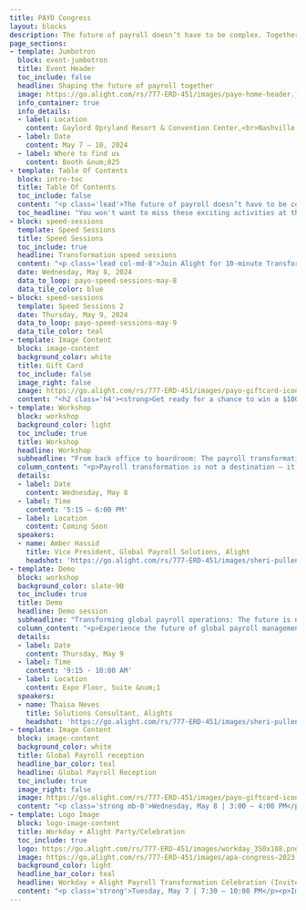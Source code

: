 ```yaml
---
title: PAYO Congress
layout: blocks
description: The future of payroll doesn’t have to be complex. Together, let’s unravel the latest trends, innovations and strategies that simplify payroll management. Through a single platform and highly experienced payroll experts, we’re driving towards a future where payroll is streamlined, efficient and impactful. The future of payroll is now. Join us in shaping it together.
page_sections:
- template: Jumbotron
  block: event-jumbotron
  title: Event Header
  toc_include: false
  headline: Shaping the future of payroll together
  image: https://go.alight.com/rs/777-ERD-451/images/payo-home-header.jpg
  info_container: true
  info_details:
  - label: Location
    content: Gaylord Opryland Resort & Convention Center,<br>Nashville, Tennessee
  - label: Date
    content: May 7 – 10, 2024
  - label: Where to find us
    content: Booth &num;825
- template: Table Of Contents
  block: intro-toc
  title: Table Of Contents
  toc_include: false
  content: "<p class='lead'>The future of payroll doesn’t have to be complex. Together, let’s unravel the latest trends, innovations and strategies that simplify payroll management. Through a single platform and highly experienced payroll experts, we’re driving towards a future where payroll is streamlined, efficient and impactful. The future of payroll is now. Join us in shaping it together.</p><p class='mt-2'><a class='icon-button yellow-solid' href='#' target='_blank'>Explore more at the official Payroll Congress event page!</a></p>"
  toc_headline: "You won't want to miss these exciting activities at this year’s event!"
- block: speed-sessions
  template: Speed Sessions
  title: Speed Sessions
  toc_include: true
  headline: Transformation speed sessions
  content: "<p class='lead col-md-8'>Join Alight for 10-minute Transformation Speed Sessions in Booth #825 with quick, actionable ideas on how to transform your payroll processes.</p>"
  date: Wednesday, May 8, 2024
  data_to_loop: payo-speed-sessions-may-8
  data_tile_color: blue
- block: speed-sessions
  template: Speed Sessions 2
  date: Thursday, May 9, 2024
  data_to_loop: payo-speed-sessions-may-9
  data_tile_color: teal
- template: Image Content
  block: image-content
  background_color: white
  title: Gift Card
  toc_include: false
  image_right: false
  image: https://go.alight.com/rs/777-ERD-451/images/payo-giftcard-icon.png?version=0
  content: "<h2 class='h4'><strong>Get ready for a chance to win a $100 Marriott Gift Card!</strong></h2><p>Have your badge scanned when you attend one of our speed sessions and you’ll be entered to win. A live drawing announcing the winner will take place at 12:15 PM on Thursday, May 9. Stop by the booth to see if you’ve won!</p>"
- template: Workshop
  block: workshop
  background_color: light
  toc_include: true
  title: Workshop
  headline: Workshop
  subheadline: "From back office to boardroom: The payroll transformation impact"
  column_content: "<p>Payroll transformation is not a destination — it’s a journey that requires an infinite mindset approach to push for continuous process improvement and reimagination. Join us to learn how to identify, drive and sustain strategic value for your organization.</p>"
  details:
  - label: Date
    content: Wednesday, May 8
  - label: Time
    content: '5:15 – 6:00 PM'
  - label: Location
    content: Coming Soon
  speakers: 
  - name: Amber Hassid
    title: Vice President, Global Payroll Solutions, Alight
    headshot: 'https://go.alight.com/rs/777-ERD-451/images/sheri-pullen.png?version=0'
- template: Demo
  block: workshop
  background_color: slate-90
  toc_include: true
  title: Demo
  headline: Demo session
  subheadline: "Transforming global payroll operations: The future is now"
  column_content: "<p>Experience the future of global payroll management: anywhere, anytime access empowering employees and payroll managers worldwide. Join us for a demo to see how Alight Worklife® technology can help you elevate productivity, optimize your payroll processes and simplify your payroll management.</p><p>To learn more, visit <a href='https://alight.com' target='_blank'>alight.com</a></p>"
  details:
  - label: Date
    content: Thursday, May 9
  - label: Time
    content: '9:15 - 10:00 AM'
  - label: Location
    content: Expo Floor, Suite &num;1
  speakers: 
  - name: Thaisa Neves
    title: Solutions Consultant, Alights
    headshot: 'https://go.alight.com/rs/777-ERD-451/images/sheri-pullen.png?version=0'
- template: Image Content
  block: image-content
  background_color: white
  title: Global Payroll reception
  headline_bar_color: teal
  headline: Global Payroll Reception
  toc_include: true
  image_right: false
  image: https://go.alight.com/rs/777-ERD-451/images/payo-giftcard-icon.png?version=0
  content: "<p class='strong mb-0'>Wednesday, May 8 | 3:00 – 4:00 PM</p><p class='strong mb-2'>Payroll.org Booth</p><p class='mb-0'>Gather with your global payroll community, enjoy a cocktail, and catch up on payroll efforts transforming the industry. Registration not required!</p>"
- template: Logo Image
  block: logo-image-content
  title: Workday + Alight Party/Celebration
  toc_include: true
  logo: https://go.alight.com/rs/777-ERD-451/images/workday_350x108.png?version=0
  image: https://go.alight.com/rs/777-ERD-451/images/apa-congress-2023-workday-party.jpg
  background_color: light
  headline_bar_color: teal
  headline: Workday + Alight Payroll Transformation Celebration (Invite Only)
  content: "<p class='strong'>Tuesday, May 7 | 7:30 – 10:00 PM</p><p>Immediately following the Payroll Congress reception, guests on the VIP list will enjoy this exclusive after-party with food, fun, and live music!</p><p class='mt-4'><a href='#' target='_blank' class='icon-button yellow-solid'>Learn more about our Workday services</a></p>"
---
```


